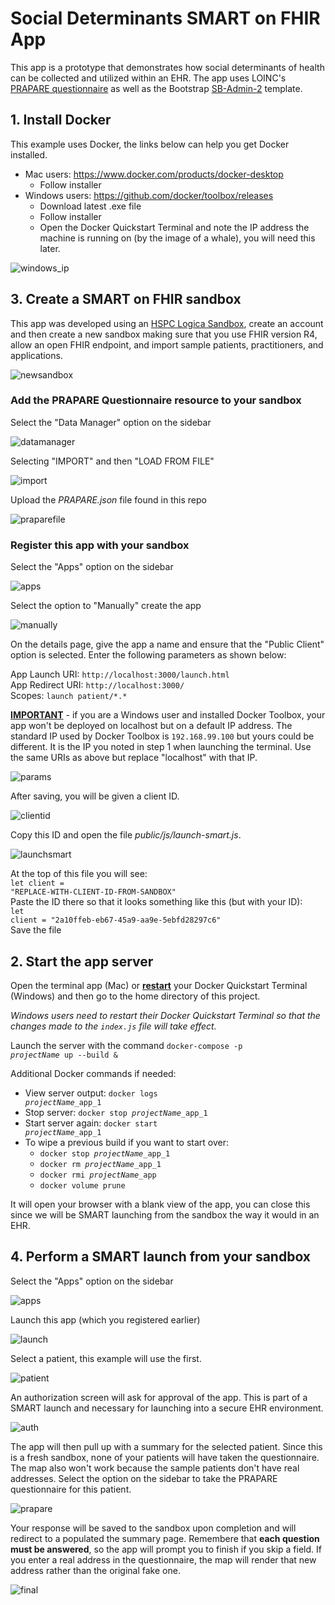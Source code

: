 # Social Determinants SMART on FHIR App
This app is a prototype that demonstrates how social determinants of health can be collected and utilized within an EHR. The app uses LOINC's [PRAPARE questionnaire](https://loinc.org/93025-5/) as well as the Bootstrap [SB-Admin-2](https://github.com/BlackrockDigital/startbootstrap-sb-admin-2) template.

## 1. Install Docker
This example uses Docker, the links below can help you get Docker installed.
* Mac users: https://www.docker.com/products/docker-desktop
    * Follow installer
* Windows users: https://github.com/docker/toolbox/releases
    * Download latest .exe file
    * Follow installer
    * Open the Docker Quickstart Terminal and note the IP address the machine is running on (by the image of a whale), you will need this later.

![windows_ip](img/windows_ip.png)

## 3. Create a SMART on FHIR sandbox
This app was developed using an [HSPC Logica Sandbox](https://sandbox.logicahealth.org/), create an account and then create a new sandbox making sure that you use FHIR version R4, allow an open FHIR endpoint, and import sample patients, practitioners, and applications.

![newsandbox](img/newsandbox.png)

### Add the PRAPARE Questionnaire resource to your sandbox

Select the "Data Manager" option on the sidebar

![datamanager](img/datamanager.png)

Selecting "IMPORT" and then "LOAD FROM FILE"

![import](img/import.png)

Upload the <i>PRAPARE.json</i> file found in this repo

![praparefile](img/praparefile.png)

### Register this app with your sandbox

Select the "Apps" option on the sidebar

![apps](img/apps.png)

Select the option to "Manually" create the app

![manually](img/manually.png)

On the details page, give the app a name and ensure that the "Public Client" option is selected. Enter the following parameters as shown below:

App Launch URI: <code>http://localhost:3000/launch.html</code><br>
App Redirect URI: <code>http://localhost:3000/</code><br>
Scopes: <code>launch patient/\*.\*</code>

<u><b>IMPORTANT</b></u> - if you are a Windows user and installed Docker Toolbox, your app won't be deployed on localhost but on a default IP address. The standard IP used by Docker Toolbox is <code>192.168.99.100</code> but yours could be different. It is the IP you noted in step 1 when launching the terminal. Use the same URIs as above but replace "localhost" with that IP.

![params](img/params.png)

After saving, you will be given a client ID.

![clientid](img/clientid.png)

Copy this ID and open the file <i>public/js/launch-smart.js</i>.

![launchsmart](img/launchsmart.png)

At the top of this file you will see: <br><code>let client = "REPLACE-WITH-CLIENT-ID-FROM-SANDBOX"</code><br>
Paste the ID there so that it looks something like this (but with your ID):<br>
<code>let client = "2a10ffeb-eb67-45a9-aa9e-5ebfd28297c6"</code><br> Save the file

## 2. Start the app server
Open the terminal app (Mac) or <b><u>restart</u></b> your Docker Quickstart Terminal (Windows) and  then go to the home directory of this project.

<i>Windows users need to restart their Docker Quickstart Terminal so that the changes made to the <code>index.js</code> file will take effect.</i>

Launch the server with the command <code>docker-compose -p <i>projectName</i> up --build &</code>

Additional Docker commands if needed:
* View server output: <code>docker logs <i>projectName</i>\_app_1</code>
* Stop server: <code>docker stop <i>projectName</i>\_app_1</code>
* Start server again: <code>docker start <i>projectName</i>\_app_1</code>
* To wipe a previous build if you want to start over:
    * <code>docker stop <i>projectName</i>\_app_1</code>
    * <code>docker rm <i>projectName</i>\_app_1</code>
    * <code>docker rmi <i>projectName</i>\_app</code>
    * <code>docker volume prune</code>

It will open your browser with a blank view of the app, you can close this since we will be SMART launching from the sandbox the way it would in an EHR.

## 4. Perform a SMART launch from your sandbox
Select the "Apps" option on the sidebar

![apps](img/apps.png)

Launch this app (which you registered earlier)

![launch](img/launch.png)

Select a patient, this example will use the first.

![patient](img/patient.png)

An authorization screen will ask for approval of the app. This is part of a SMART launch and necessary for launching into a secure EHR environment.

![auth](img/auth.png)

The app will then pull up with a summary for the selected patient. Since this is a fresh sandbox, none of your patients will have taken the questionnaire. The map also won't work because the sample patients don't have real addresses. Select the option on the sidebar to take the PRAPARE questionnaire for this patient.

![prapare](img/prapare.png)

Your response will be saved to the sandbox upon completion and will redirect to a populated the summary page. Remembere that <b>each question must be answered</b>, so the app will prompt you to finish if you skip a field. If you enter a real address in the questionnaire, the map will render that new address rather than the original fake one.

![final](img/final.png)
